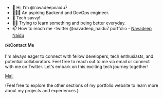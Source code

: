- 👋 Hi, I’m @navadeepnaidu7
- 👨🏼‍💻 An aspiring Backend and DevOps engineer.
- 👀 Tech savvy!
- 🧑‍💻 Trying to learn something and being better everyday.
- 📫 How to reach me -twitter @navadeep_naidu7 portfolio - [Navadeep Naidu](https://navadeepnaidu.netlify.app/)
  

<!---
navadeepnaidu7/navadeepnaidu7 is a ✨ special ✨ repository because its `README.md` (this file) appears on your GitHub profile.
You can click the Preview link to take a look at your changes.
--->

**✉️Contact Me**

I'm always eager to connect with fellow developers, tech enthusiasts, and potential collaborators. Feel free to reach out to me via email or connect with me on Twitter. Let's embark on this exciting tech journey together!

[Mail](mailto:navadeepnaidu7@protonmail.com)

(Feel free to explore the other sections of my portfolio website to learn more about my projects and experiences.)

